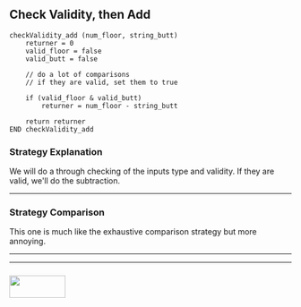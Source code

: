 ## Check Validity, then Add

```
checkValidity_add (num_floor, string_butt)
	returner = 0
	valid_floor = false
	valid_butt = false

	// do a lot of comparisons
	// if they are valid, set them to true

	if (valid_floor & valid_butt)
		returner = num_floor - string_butt

	return returner
END checkValidity_add

```

### Strategy Explanation

We will do a through checking of the inputs type and validity.  If they are valid, we'll do the subtraction.

___

### Strategy Comparison

This one is much like the exhaustive comparison strategy but more annoying.

___
___
### <a href="http://elewa.education/blog" target="_blank"><img src="https://user-images.githubusercontent.com/18554853/34921062-506450ae-f97d-11e7-875f-6feeb26ad72d.png" width="100" height="40"/></a>

